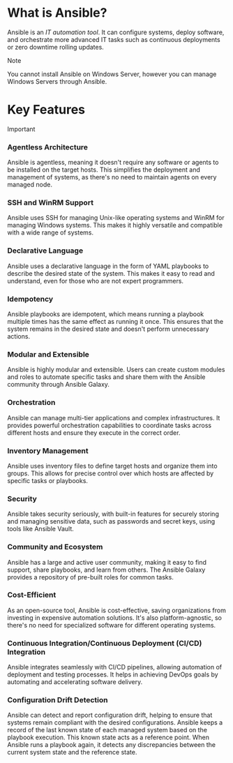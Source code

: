 # What is Ansible?
Ansible is an *IT automation tool*. It can configure systems, deploy software, and orchestrate more advanced IT tasks such as continuous deployments or zero downtime rolling updates.

> [!NOTE]
> You cannot install Ansible on Windows Server, however you can manage Windows Servers through Ansible.

# Key Features
> [!IMPORTANT]
### Agentless Architecture
Ansible is agentless, meaning it doesn't require any software or agents to be installed on the target hosts. This simplifies the deployment and management of systems, as there's no need to maintain agents on every managed node.

### SSH and WinRM Support
Ansible uses SSH for managing Unix-like operating systems and WinRM for managing Windows systems. This makes it highly versatile and compatible with a wide range of systems.

### Declarative Language
Ansible uses a declarative language in the form of YAML playbooks to describe the desired state of the system. This makes it easy to read and understand, even for those who are not expert programmers.

### Idempotency
Ansible playbooks are idempotent, which means running a playbook multiple times has the same effect as running it once. This ensures that the system remains in the desired state and doesn't perform unnecessary actions.

### Modular and Extensible
Ansible is highly modular and extensible. Users can create custom modules and roles to automate specific tasks and share them with the Ansible community through Ansible Galaxy.

### Orchestration
Ansible can manage multi-tier applications and complex infrastructures. It provides powerful orchestration capabilities to coordinate tasks across different hosts and ensure they execute in the correct order.

### Inventory Management
Ansible uses inventory files to define target hosts and organize them into groups. This allows for precise control over which hosts are affected by specific tasks or playbooks.

### Security
Ansible takes security seriously, with built-in features for securely storing and managing sensitive data, such as passwords and secret keys, using tools like Ansible Vault.

### Community and Ecosystem
Ansible has a large and active user community, making it easy to find support, share playbooks, and learn from others. The Ansible Galaxy provides a repository of pre-built roles for common tasks.

### Cost-Efficient
As an open-source tool, Ansible is cost-effective, saving organizations from investing in expensive automation solutions. It's also platform-agnostic, so there's no need for specialized software for different operating systems.

### Continuous Integration/Continuous Deployment (CI/CD) Integration
Ansible integrates seamlessly with CI/CD pipelines, allowing automation of deployment and testing processes. It helps in achieving DevOps goals by automating and accelerating software delivery.

### Configuration Drift Detection
Ansible can detect and report configuration drift, helping to ensure that systems remain compliant with the desired configurations. Ansible keeps a record of the last known state of each managed system based on the playbook execution. This known state acts as a reference point. When Ansible runs a playbook again, it detects any discrepancies between the current system state and the reference state.
